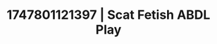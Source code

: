---
categories:
- Alt aesthetic girls
- Anal
- NSFW AI art
- Romantasy erotica
- Soft spanking
image: /assets/images/1747801121397.jpg
layout: post
seo:
  description: Featured content with high-quality Scat Fetish, ABDL Play. HD images
    available.
  keywords: Scat Fetish, ABDL Play
  og_image: /assets/images/1747801121397.jpg
  schema_type: VisualArtwork
tags:
- ABDL Play
- '#1747801121397'
- Scat Fetish
title: 1747801121397 | Scat Fetish ABDL Play
---